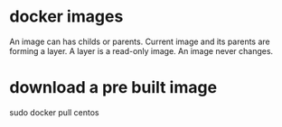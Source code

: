 # docker images

An image can has childs or parents.
Current image and its parents are forming a layer.
A layer is a read-only image. An image never changes.

# download a pre built image

sudo docker pull centos
